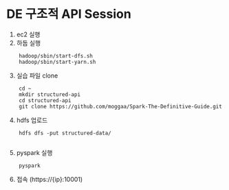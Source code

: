 # DE 구조적 API Session

1. ec2 실행
2. 하둡 실행
```shell
    hadoop/sbin/start-dfs.sh
    hadoop/sbin/start-yarn.sh
```

3. 실습 파일 clone
```shell
    cd ~
    mkdir structured-api
    cd structured-api
    git clone https://github.com/moggaa/Spark-The-Definitive-Guide.git
```

4. hdfs 업로드
```shell
    hdfs dfs -put structured-data/
    
```

5. pyspark 실행
```shell
    pyspark
```

6. 접속 (https://{ip}:10001)